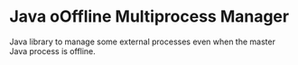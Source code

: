 # Java oOffline Multiprocess Manager

Java library to manage some external processes even when the master Java process is offline.
